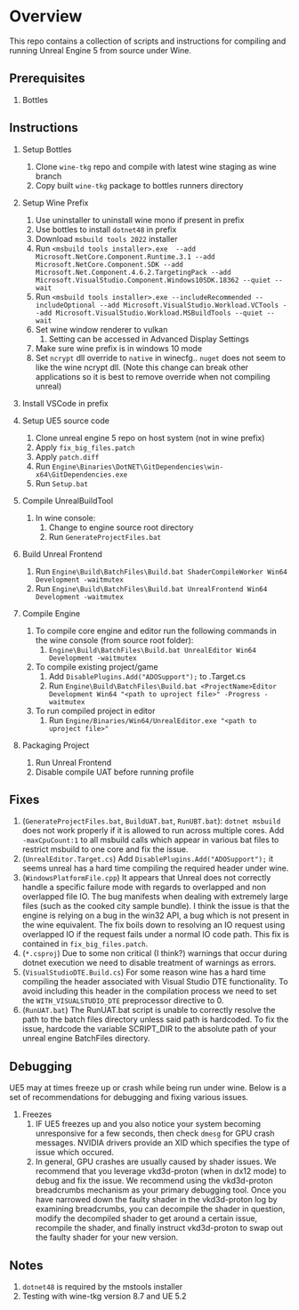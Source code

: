 # Overview
This repo contains a collection of scripts and instructions for compiling and running Unreal Engine 5 from source under Wine.

## Prerequisites

1. Bottles

## Instructions

1. Setup Bottles
   1. Clone ```wine-tkg``` repo and compile with latest wine staging as wine branch
   2. Copy built ```wine-tkg``` package to bottles runners directory
2. Setup Wine Prefix
   1. Use uninstaller to uninstall wine mono if present in prefix
   2. Use bottles to install ```dotnet48``` in prefix
   3. Download ```msbuild tools 2022``` installer
   4. Run ```<msbuild tools installer>.exe 
       --add Microsoft.NetCore.Component.Runtime.3.1
       --add Microsoft.NetCore.Component.SDK
       --add Microsoft.Net.Component.4.6.2.TargetingPack
       --add Microsoft.VisualStudio.Component.Windows10SDK.18362 --quiet --wait```
   5. Run ```<msbuild tools installer>.exe --includeRecommended --includeOptional --add Microsoft.VisualStudio.Workload.VCTools --add Microsoft.VisualStudio.Workload.MSBuildTools --quiet --wait```
   6. Set wine window renderer to vulkan
      1. Setting can be accessed in Advanced Display Settings
   7. Make sure wine prefix is in windows 10 mode
   8. Set ```ncrypt``` dll override to ```native``` in winecfg.. ```nuget``` does not seem to like the wine ncrypt dll. (Note this change can break other applications so it is best to remove override when not compiling unreal)

3. Install VSCode in prefix
4. Setup UE5 source code
    1. Clone unreal engine 5 repo on host system (not in wine prefix)
    2. Apply `fix_big_files.patch`
    3. Apply `patch.diff`
    4. Run ```Engine\Binaries\DotNET\GitDependencies\win-x64\GitDependencies.exe```
    5. Run ```Setup.bat```

4. Compile UnrealBuildTool
    1. In wine console: 
       1. Change to engine source root directory
       2. Run ```GenerateProjectFiles.bat```
5. Build Unreal Frontend
   1. Run ```Engine\Build\BatchFiles\Build.bat ShaderCompileWorker Win64 Development -waitmutex```
   2. Run ```Engine\Build\BatchFiles\Build.bat UnrealFrontend Win64 Development -waitmutex```
7. Compile Engine
   1. To compile core engine and editor run the following commands in the wine console (from source root folder): 
       1. ```Engine\Build\BatchFiles\Build.bat UnrealEditor Win64 Development -waitmutex```
   2. To compile existing project/game
       1. Add ```DisablePlugins.Add("ADOSupport");``` to <ProjectName>.Target.cs
       2. Run ```Engine\Build\BatchFiles\Build.bat <ProjectName>Editor Development Win64 "<path to uproject file>" -Progress -waitmutex```
   3. To run compiled project in editor
       1. Run ```Engine/Binaries/Win64/UnrealEditor.exe "<path to uproject file>"```
8. Packaging Project
   1. Run Unreal Frontend
   2. Disable compile UAT before running profile

## Fixes
 
1. (```GenerateProjectFiles.bat```, ```BuildUAT.bat```, ```RunUBT.bat```): ```dotnet msbuild``` does not work properly if it is allowed to run across multiple cores. Add ```-maxCpuCount:1``` to all msbuild calls which appear in various bat files to restrict msbuild to one core and fix the issue.
2. (`UnrealEditor.Target.cs`) Add ```DisablePlugins.Add("ADOSupport");``` it seems unreal has a hard time compiling the required header under wine.
3. (```WindowsPlatformFile.cpp```) It appears that Unreal does not correctly handle a specific failure mode with regards to overlapped and non overlapped file IO. The bug manifests when dealing with extremely large files (such as the cooked city sample bundle). I think the issue is that the engine is relying on a bug in the win32 API, a bug which is not present in the wine equivalent. The fix boils down to resolving an IO request using overlapped IO if the request fails under a normal IO code path. This fix is contained in ```fix_big_files.patch```.
4. (```*.csproj```) Due to some non critical (I think?) warnings that occur during dotnet execution we need to disable treatment of warnings as errors.
5. (```VisualStudioDTE.Build.cs```) For some reason wine has a hard time compiling the header associated with Visual Studio DTE functionality. To avoid including this header in the compilation process we need to set the ```WITH_VISUALSTUDIO_DTE``` preprocessor directive to 0.
6. (```RunUAT.bat```) The RunUAT.bat script is unable to correctly resolve the path to the batch files directory unless said path is hardcoded. To fix the issue, hardcode the variable SCRIPT_DIR to the absolute path of your unreal engine BatchFiles directory.
   
## Debugging
UE5 may at times freeze up or crash while being run under wine. Below is a set of recommendations for debugging and fixing various issues.
1. Freezes
   1. IF UE5 freezes up and you also notice your system becoming unresponsive for a few seconds, then check ```dmesg``` for GPU crash messages. NVIDIA drivers provide an XID which specifies the type of issue which occured.
   2. In general, GPU crashes are usually caused by shader issues. We recommend that you leverage vkd3d-proton (when in dx12 mode) to debug and fix the issue. We recommend using the vkd3d-proton breadcrumbs mechanism as your primary debugging tool. Once you have narrowed down the faulty shader in the vkd3d-proton log by examining breadcrumbs, you can decompile the shader in question, modify the decompiled shader to get around a certain issue, recompile the shader, and finally instruct vkd3d-proton to swap out the faulty shader for your new version.
   
## Notes
1. ```dotnet48``` is required by the mstools installer
2. Testing with wine-tkg version 8.7 and UE 5.2


